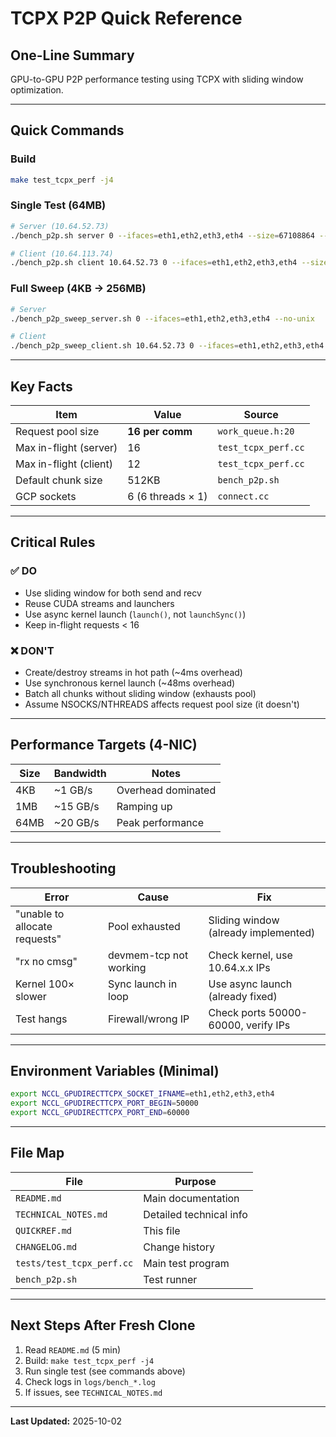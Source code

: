 # TCPX P2P Quick Reference

## One-Line Summary
GPU-to-GPU P2P performance testing using TCPX with sliding window optimization.

---

## Quick Commands

### Build
```bash
make test_tcpx_perf -j4
```

### Single Test (64MB)
```bash
# Server (10.64.52.73)
./bench_p2p.sh server 0 --ifaces=eth1,eth2,eth3,eth4 --size=67108864 --no-unix

# Client (10.64.113.74)
./bench_p2p.sh client 10.64.52.73 0 --ifaces=eth1,eth2,eth3,eth4 --size=67108864 --no-unix
```

### Full Sweep (4KB → 256MB)
```bash
# Server
./bench_p2p_sweep_server.sh 0 --ifaces=eth1,eth2,eth3,eth4 --no-unix

# Client
./bench_p2p_sweep_client.sh 10.64.52.73 0 --ifaces=eth1,eth2,eth3,eth4 --no-unix
```

---

## Key Facts

| Item | Value | Source |
|------|-------|--------|
| Request pool size | **16 per comm** | `work_queue.h:20` |
| Max in-flight (server) | 16 | `test_tcpx_perf.cc` |
| Max in-flight (client) | 12 | `test_tcpx_perf.cc` |
| Default chunk size | 512KB | `bench_p2p.sh` |
| GCP sockets | 6 (6 threads × 1) | `connect.cc` |

---

## Critical Rules

### ✅ DO
- Use sliding window for both send and recv
- Reuse CUDA streams and launchers
- Use async kernel launch (`launch()`, not `launchSync()`)
- Keep in-flight requests < 16

### ❌ DON'T
- Create/destroy streams in hot path (~4ms overhead)
- Use synchronous kernel launch (~48ms overhead)
- Batch all chunks without sliding window (exhausts pool)
- Assume NSOCKS/NTHREADS affects request pool size (it doesn't)

---

## Performance Targets (4-NIC)

| Size | Bandwidth | Notes |
|------|-----------|-------|
| 4KB | ~1 GB/s | Overhead dominated |
| 1MB | ~15 GB/s | Ramping up |
| 64MB | ~20 GB/s | Peak performance |

---

## Troubleshooting

| Error | Cause | Fix |
|-------|-------|-----|
| "unable to allocate requests" | Pool exhausted | Sliding window (already implemented) |
| "rx no cmsg" | devmem-tcp not working | Check kernel, use 10.64.x.x IPs |
| Kernel 100× slower | Sync launch in loop | Use async launch (already fixed) |
| Test hangs | Firewall/wrong IP | Check ports 50000-60000, verify IPs |

---

## Environment Variables (Minimal)

```bash
export NCCL_GPUDIRECTTCPX_SOCKET_IFNAME=eth1,eth2,eth3,eth4
export NCCL_GPUDIRECTTCPX_PORT_BEGIN=50000
export NCCL_GPUDIRECTTCPX_PORT_END=60000
```

---

## File Map

| File | Purpose |
|------|---------|
| `README.md` | Main documentation |
| `TECHNICAL_NOTES.md` | Detailed technical info |
| `QUICKREF.md` | This file |
| `CHANGELOG.md` | Change history |
| `tests/test_tcpx_perf.cc` | Main test program |
| `bench_p2p.sh` | Test runner |

---

## Next Steps After Fresh Clone

1. Read `README.md` (5 min)
2. Build: `make test_tcpx_perf -j4`
3. Run single test (see commands above)
4. Check logs in `logs/bench_*.log`
5. If issues, see `TECHNICAL_NOTES.md`

---

**Last Updated:** 2025-10-02

